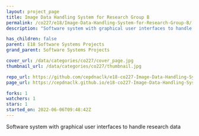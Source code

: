 ```yaml
---
layout: project_page
title: Image Data Handling System for Research Group B
permalink: /co227/e18/Image-Data-Handling-System-for-Research-Group-B/
description: "Software system with graphical user interfaces to handle research data"

has_children: false
parent: E18 Software Systems Projects
grand_parent: Software Systems Projects

cover_url: /data/categories/co227/cover_page.jpg
thumbnail_url: /data/categories/co227/thumbnail.jpg

repo_url: https://github.com/cepdnaclk/e18-co227-Image-Data-Handling-System-for-Research-Group-B
page_url: https://cepdnaclk.github.io/e18-co227-Image-Data-Handling-System-for-Research-Group-B

forks: 1
watchers: 1
stars: 1
started_on: 2022-06-06T09:48:42Z
---
```

Software system with graphical user interfaces to handle research data

